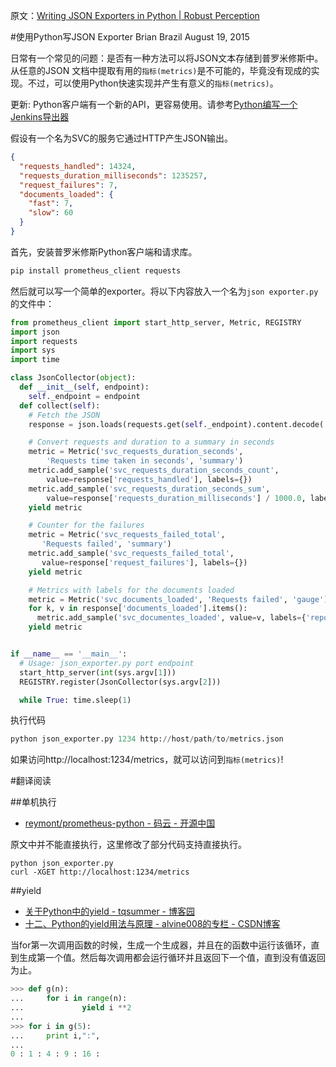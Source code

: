 原文：[Writing JSON Exporters in Python | Robust Perception ](https://www.robustperception.io/writing-json-exporters-in-python/)

#使用Python写JSON Exporter
Brian Brazil August 19, 2015

日常有一个常见的问题：是否有一种方法可以将JSON文本存储到普罗米修斯中。从任意的JSON 文档中提取有用的`指标(metrics)`是不可能的，毕竟没有现成的实现。不过，可以使用Python快速实现并产生有意义的`指标(metrics)`。

更新: Python客户端有一个新的API，更容易使用。请参考[Python编写一个Jenkins导出器](http://www.robustperception.io/writing-a-jenkins-exporter-in-python/)

假设有一个名为SVC的服务它通过HTTP产生JSON输出。
```json
{
  "requests_handled": 14324,
  "requests_duration_milliseconds": 1235257,
  "request_failures": 7,
  "documents_loaded": {
    "fast": 7,
    "slow": 60
  }
}
```
首先，安装普罗米修斯Python客户端和请求库。
```bash
pip install prometheus_client requests
```
然后就可以写一个简单的exporter。将以下内容放入一个名为`json exporter.py`的文件中：
```python
from prometheus_client import start_http_server, Metric, REGISTRY
import json
import requests
import sys
import time

class JsonCollector(object):
  def __init__(self, endpoint):
    self._endpoint = endpoint
  def collect(self):
    # Fetch the JSON
    response = json.loads(requests.get(self._endpoint).content.decode('UTF-8'))

    # Convert requests and duration to a summary in seconds
    metric = Metric('svc_requests_duration_seconds',
        'Requests time taken in seconds', 'summary')
    metric.add_sample('svc_requests_duration_seconds_count',
        value=response['requests_handled'], labels={})
    metric.add_sample('svc_requests_duration_seconds_sum',
        value=response['requests_duration_milliseconds'] / 1000.0, labels={})
    yield metric

    # Counter for the failures
    metric = Metric('svc_requests_failed_total',
       'Requests failed', 'summary')
    metric.add_sample('svc_requests_failed_total',
       value=response['request_failures'], labels={})
    yield metric

    # Metrics with labels for the documents loaded
    metric = Metric('svc_documents_loaded', 'Requests failed', 'gauge')
    for k, v in response['documents_loaded'].items():
      metric.add_sample('svc_documentes_loaded', value=v, labels={'repository': k})
    yield metric


if __name__ == '__main__':
  # Usage: json_exporter.py port endpoint
  start_http_server(int(sys.argv[1]))
  REGISTRY.register(JsonCollector(sys.argv[2]))

  while True: time.sleep(1)
```
执行代码
```python
python json_exporter.py 1234 http://host/path/to/metrics.json
```
如果访问http://localhost:1234/metrics，就可以访问到`指标(metrics)`!

#翻译阅读

##单机执行

- [reymont/prometheus-python - 码云 - 开源中国 ](https://git.oschina.net/reymont/prometheus-python)

原文中并不能直接执行，这里修改了部分代码支持直接执行。

```
python json_exporter.py
curl -XGET http://localhost:1234/metrics
```

##yield

- [关于Python中的yield - tqsummer - 博客园 ](http://www.cnblogs.com/tqsummer/archive/2010/12/27/1917927.html)
- [十二、Python的yield用法与原理 - alvine008的专栏 - CSDN博客 ](http://blog.csdn.net/alvine008/article/details/43410079)

当for第一次调用函数的时候，生成一个生成器，并且在的函数中运行该循环，直到生成第一个值。然后每次调用都会运行循环并且返回下一个值，直到没有值返回为止。

```python
>>> def g(n):
...     for i in range(n):
...             yield i **2
...
>>> for i in g(5):
...     print i,":",
...
0 : 1 : 4 : 9 : 16 :
```